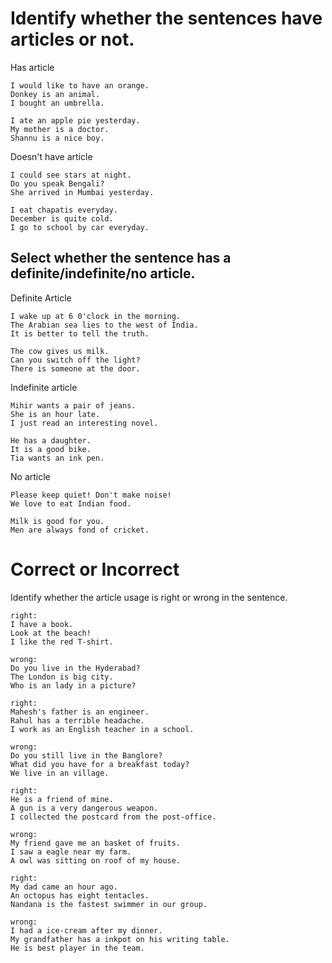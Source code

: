 # Identify whether the sentences have articles or not.

Has article

```
I would like to have an orange.
Donkey is an animal.
I bought an umbrella.

I ate an apple pie yesterday.
My mother is a doctor.
Shannu is a nice boy.
```

Doesn't have article

```
I could see stars at night.
Do you speak Bengali?
She arrived in Mumbai yesterday.

I eat chapatis everyday.
December is quite cold.
I go to school by car everyday.
```

## Select whether the sentence has a definite/indefinite/no article.

Definite Article

```
I wake up at 6 0'clock in the morning.
The Arabian sea lies to the west of India.
It is better to tell the truth.

The cow gives us milk.
Can you switch off the light?
There is someone at the door.

```

Indefinite article

```
Mihir wants a pair of jeans.
She is an hour late.
I just read an interesting novel.

He has a daughter.
It is a good bike.
Tia wants an ink pen.
```

No article

```
Please keep quiet! Don't make noise!
We love to eat Indian food.

Milk is good for you.
Men are always fond of cricket.
```


# Correct or Incorrect
Identify whether the article usage is right or wrong in the sentence.

```
right:
I have a book.
Look at the beach!
I like the red T-shirt.

wrong:
Do you live in the Hyderabad?
The London is big city.
Who is an lady in a picture?
```

```
right:
Mahesh's father is an engineer.
Rahul has a terrible headache.
I work as an English teacher in a school.

wrong:
Do you still live in the Banglore?
What did you have for a breakfast today?
We live in an village.
```

```
right:
He is a friend of mine.
A gun is a very dangerous weapon.
I collected the postcard from the post-office.

wrong:
My friend gave me an basket of fruits.
I saw a eagle near my farm.
A owl was sitting on roof of my house.
```

```
right:
My dad came an hour ago.
An octopus has eight tentacles.
Nandana is the fastest swimmer in our group.

wrong:
I had a ice-cream after my dinner.
My grandfather has a inkpot on his writing table.
He is best player in the team.
```


